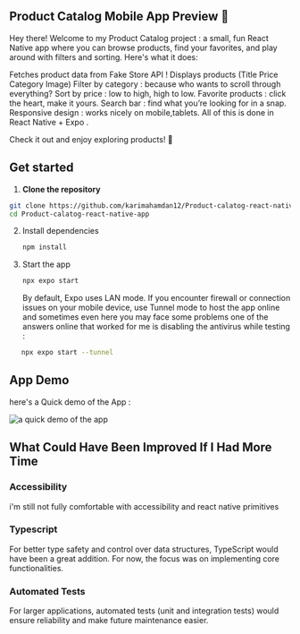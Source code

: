 ## Product Catalog Mobile App Preview 🚀

Hey there! Welcome to my Product Catalog project : a small, fun React Native app where you can browse products, find your favorites, and play around with filters and sorting. Here's what it does:

Fetches product data from Fake Store API !
Displays products (Title
Price
Category
Image)
Filter by category : because who wants to scroll through everything?
Sort by price : low to high, high to low.
Favorite products : click the heart, make it yours.
Search bar : find what you’re looking for in a snap.
Responsive design : works nicely on mobile,tablets.
All of this is done in React Native + Expo .

Check it out and enjoy exploring products! 🛒

## Get started

1. **Clone the repository**

```bash
git clone https://github.com/karimahamdan12/Product-calatog-react-native-app.git
cd Product-calatog-react-native-app
```

2. Install dependencies

   ```bash
   npm install
   ```

3. Start the app

   ```bash
   npx expo start
   ```

   By default, Expo uses LAN mode. If you encounter firewall or connection issues on your mobile device, use Tunnel mode to host the app online and sometimes even here you may face some problems one of the answers online that worked for me is disabling the antivirus while testing :

```bash
   npx expo start --tunnel
```

## App Demo

here's a Quick demo of the App :

![a quick demo of the app](./docs/app_demo.gif)

## What Could Have Been Improved If I Had More Time

### Accessibility

i'm still not fully comfortable with accessibility and react native primitives

### Typescript

For better type safety and control over data structures, TypeScript would have been a great addition. For now, the focus was on implementing core functionalities.

### Automated Tests

For larger applications, automated tests (unit and integration tests) would ensure reliability and make future maintenance easier.
